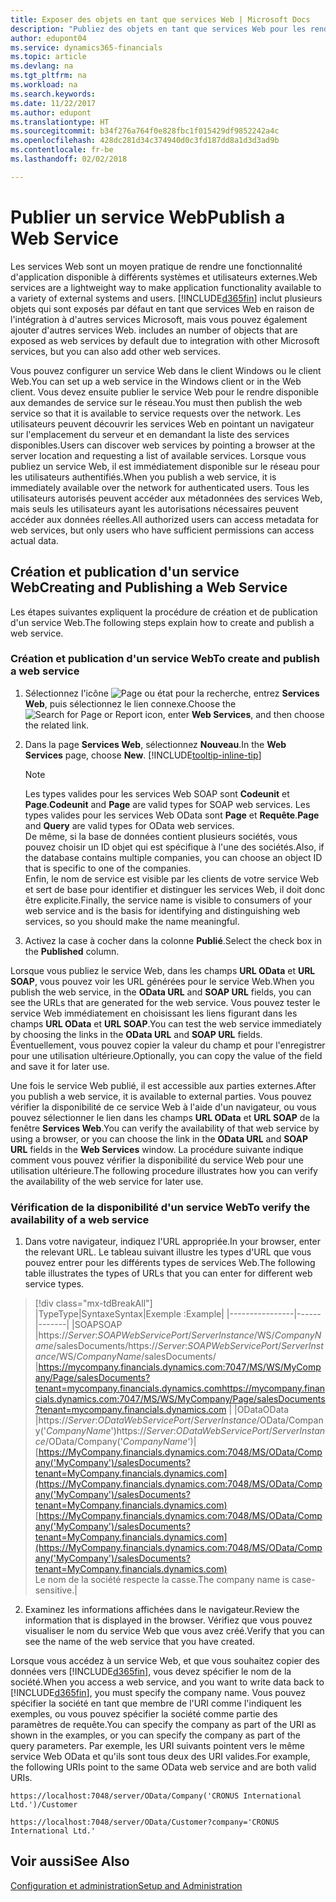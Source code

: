 ```yaml
---
title: Exposer des objets en tant que services Web | Microsoft Docs
description: "Publiez des objets en tant que services Web pour les rendre immédiatement disponibles sur le réseau."
author: edupont04
ms.service: dynamics365-financials
ms.topic: article
ms.devlang: na
ms.tgt_pltfrm: na
ms.workload: na
ms.search.keywords: 
ms.date: 11/22/2017
ms.author: edupont
ms.translationtype: HT
ms.sourcegitcommit: b34f276a764f0e828fbc1f015429df9852242a4c
ms.openlocfilehash: 428dc281d34c374940d0c3fd187dd8a1d3d3ad9b
ms.contentlocale: fr-be
ms.lasthandoff: 02/02/2018

---
```

# <a name="publish-a-web-service"></a><span data-ttu-id="84e1b-103">Publier un service Web</span><span class="sxs-lookup"><span data-stu-id="84e1b-103">Publish a Web Service</span></span>
<span data-ttu-id="84e1b-104">Les services Web sont un moyen pratique de rendre une fonctionnalité d'application disponible à différents systèmes et utilisateurs externes.</span><span class="sxs-lookup"><span data-stu-id="84e1b-104">Web services are a lightweight way to make application functionality available to a variety of external systems and users.</span></span> [!INCLUDE[d365fin](includes/d365fin_md.md)]<span data-ttu-id="84e1b-105"> inclut plusieurs objets qui sont exposés par défaut en tant que services Web en raison de l'intégration à d'autres services Microsoft, mais vous pouvez également ajouter d'autres services Web.</span><span class="sxs-lookup"><span data-stu-id="84e1b-105"> includes an number of objects that are exposed as web services by default due to integration with other Microsoft services, but you can also add other web services.</span></span>  

<span data-ttu-id="84e1b-106">Vous pouvez configurer un service Web dans le client Windows ou le client Web.</span><span class="sxs-lookup"><span data-stu-id="84e1b-106">You can set up a web service in the Windows client or in the Web client.</span></span> <span data-ttu-id="84e1b-107">Vous devez ensuite publier le service Web pour le rendre disponible aux demandes de service sur le réseau.</span><span class="sxs-lookup"><span data-stu-id="84e1b-107">You must then publish the web service so that it is available to service requests over the network.</span></span> <span data-ttu-id="84e1b-108">Les utilisateurs peuvent découvrir les services Web en pointant un navigateur sur l'emplacement du serveur et en demandant la liste des services disponibles.</span><span class="sxs-lookup"><span data-stu-id="84e1b-108">Users can discover web services by pointing a browser at the server location and requesting a list of available services.</span></span> <span data-ttu-id="84e1b-109">Lorsque vous publiez un service Web, il est immédiatement disponible sur le réseau pour les utilisateurs authentifiés.</span><span class="sxs-lookup"><span data-stu-id="84e1b-109">When you publish a web service, it is immediately available over the network for authenticated users.</span></span> <span data-ttu-id="84e1b-110">Tous les utilisateurs autorisés peuvent accéder aux métadonnées des services Web, mais seuls les utilisateurs ayant les autorisations nécessaires peuvent accéder aux données réelles.</span><span class="sxs-lookup"><span data-stu-id="84e1b-110">All authorized users can access metadata for web services, but only users who have sufficient permissions can access actual data.</span></span>

## <a name="creating-and-publishing-a-web-service"></a><span data-ttu-id="84e1b-111">Création et publication d'un service Web</span><span class="sxs-lookup"><span data-stu-id="84e1b-111">Creating and Publishing a Web Service</span></span>  
<span data-ttu-id="84e1b-112">Les étapes suivantes expliquent la procédure de création et de publication d'un service Web.</span><span class="sxs-lookup"><span data-stu-id="84e1b-112">The following steps explain how to create and publish a web service.</span></span>  

### <a name="to-create-and-publish-a-web-service"></a><span data-ttu-id="84e1b-113">Création et publication d'un service Web</span><span class="sxs-lookup"><span data-stu-id="84e1b-113">To create and publish a web service</span></span>  

1.  <span data-ttu-id="84e1b-114">Sélectionnez l'icône ![Page ou état pour la recherche](media/ui-search/search_small.png "icône Page ou état pour la recherche"), entrez **Services Web**, puis sélectionnez le lien connexe.</span><span class="sxs-lookup"><span data-stu-id="84e1b-114">Choose the ![Search for Page or Report](media/ui-search/search_small.png "Search for Page or Report icon") icon, enter **Web Services**, and then choose the related link.</span></span>  
2.  <span data-ttu-id="84e1b-115">Dans la page **Services Web**, sélectionnez **Nouveau**.</span><span class="sxs-lookup"><span data-stu-id="84e1b-115">In the **Web Services** page, choose **New**.</span></span> [!INCLUDE[tooltip-inline-tip](includes/tooltip-inline-tip_md.md)]  

    > [!NOTE]  
    >  <span data-ttu-id="84e1b-116">Les types valides pour les services Web SOAP sont **Codeunit** et **Page**.</span><span class="sxs-lookup"><span data-stu-id="84e1b-116">**Codeunit** and **Page** are valid types for SOAP web services.</span></span> <span data-ttu-id="84e1b-117">Les types valides pour les services Web OData sont **Page** et **Requête**.</span><span class="sxs-lookup"><span data-stu-id="84e1b-117">**Page** and **Query** are valid types for OData web services.</span></span>  
    <span data-ttu-id="84e1b-118">De même, si la base de données contient plusieurs sociétés, vous pouvez choisir un ID objet qui est spécifique à l'une des sociétés.</span><span class="sxs-lookup"><span data-stu-id="84e1b-118">Also, if the database contains multiple companies, you can choose an object ID that is specific to one of the companies.</span></span>  
    <span data-ttu-id="84e1b-119">Enfin, le nom de service est visible par les clients de votre service Web et sert de base pour identifier et distinguer les services Web, il doit donc être explicite.</span><span class="sxs-lookup"><span data-stu-id="84e1b-119">Finally, the service name is visible to consumers of your web service and is the basis for identifying and distinguishing web services, so you should make the name meaningful.</span></span>

3.  <span data-ttu-id="84e1b-120">Activez la case à cocher dans la colonne **Publié**.</span><span class="sxs-lookup"><span data-stu-id="84e1b-120">Select the check box in the **Published** column.</span></span>  

<span data-ttu-id="84e1b-121">Lorsque vous publiez le service Web, dans les champs **URL OData** et **URL SOAP**, vous pouvez voir les URL générées pour le service Web.</span><span class="sxs-lookup"><span data-stu-id="84e1b-121">When you publish the web service, in the **OData URL** and **SOAP URL** fields, you can see the URLs that are generated for the web service.</span></span> <span data-ttu-id="84e1b-122">Vous pouvez tester le service Web immédiatement en choisissant les liens figurant dans les champs **URL OData** et **URL SOAP**.</span><span class="sxs-lookup"><span data-stu-id="84e1b-122">You can test the web service immediately by choosing the links in the **OData URL** and **SOAP URL** fields.</span></span> <span data-ttu-id="84e1b-123">Éventuellement, vous pouvez copier la valeur du champ et pour l'enregistrer pour une utilisation ultérieure.</span><span class="sxs-lookup"><span data-stu-id="84e1b-123">Optionally, you can copy the value of the field and save it for later use.</span></span>  

<span data-ttu-id="84e1b-124">Une fois le service Web publié, il est accessible aux parties externes.</span><span class="sxs-lookup"><span data-stu-id="84e1b-124">After you publish a web service, it is available to external parties.</span></span> <span data-ttu-id="84e1b-125">Vous pouvez vérifier la disponibilité de ce service Web à l'aide d'un navigateur, ou vous pouvez sélectionner le lien dans les champs **URL OData** et **URL SOAP** de la fenêtre **Services Web**.</span><span class="sxs-lookup"><span data-stu-id="84e1b-125">You can verify the availability of that web service by using a browser, or you can choose the link in the **OData URL** and **SOAP URL** fields in the **Web Services** window.</span></span> <span data-ttu-id="84e1b-126">La procédure suivante indique comment vous pouvez vérifier la disponibilité du service Web pour une utilisation ultérieure.</span><span class="sxs-lookup"><span data-stu-id="84e1b-126">The following procedure illustrates how you can verify the availability of the web service for later use.</span></span>  

### <a name="to-verify-the-availability-of-a-web-service"></a><span data-ttu-id="84e1b-127">Vérification de la disponibilité d'un service Web</span><span class="sxs-lookup"><span data-stu-id="84e1b-127">To verify the availability of a web service</span></span>  

1.  <span data-ttu-id="84e1b-128">Dans votre navigateur, indiquez l'URL appropriée.</span><span class="sxs-lookup"><span data-stu-id="84e1b-128">In your browser, enter the relevant URL.</span></span> <span data-ttu-id="84e1b-129">Le tableau suivant illustre les types d'URL que vous pouvez entrer pour les différents types de services Web.</span><span class="sxs-lookup"><span data-stu-id="84e1b-129">The following table illustrates the types of URLs that you can enter for different web service types.</span></span>  
> [!div class="mx-tdBreakAll"]
> |<span data-ttu-id="84e1b-130">Type</span><span class="sxs-lookup"><span data-stu-id="84e1b-130">Type</span></span>|<span data-ttu-id="84e1b-131">Syntaxe</span><span class="sxs-lookup"><span data-stu-id="84e1b-131">Syntax</span></span>|<span data-ttu-id="84e1b-132">Exemple :</span><span class="sxs-lookup"><span data-stu-id="84e1b-132">Example</span></span>|
> |----------------|------|-------|
> |<span data-ttu-id="84e1b-133">SOAP</span><span class="sxs-lookup"><span data-stu-id="84e1b-133">SOAP</span></span> |<span data-ttu-id="84e1b-134">https://*Server*:*SOAPWebServicePort*/*ServerInstance*/WS/*CompanyName*/salesDocuments/</span><span class="sxs-lookup"><span data-stu-id="84e1b-134">https://*Server*:*SOAPWebServicePort*/*ServerInstance*/WS/*CompanyName*/salesDocuments/</span></span> |<span data-ttu-id="84e1b-135">https://mycompany.financials.dynamics.com:7047/MS/WS/MyCompany/Page/salesDocuments?tenant=mycompany.financials.dynamics.com</span><span class="sxs-lookup"><span data-stu-id="84e1b-135">https://mycompany.financials.dynamics.com:7047/MS/WS/MyCompany/Page/salesDocuments?tenant=mycompany.financials.dynamics.com</span></span> |
> |<span data-ttu-id="84e1b-136">OData</span><span class="sxs-lookup"><span data-stu-id="84e1b-136">OData</span></span> |<span data-ttu-id="84e1b-137">https://*Server*:*ODataWebServicePort*/*ServerInstance*/OData/Company('*CompanyName*')</span><span class="sxs-lookup"><span data-stu-id="84e1b-137">https://*Server*:*ODataWebServicePort*/*ServerInstance*/OData/Company('*CompanyName*')</span></span>|<span data-ttu-id="84e1b-138">[https://MyCompany.financials.dynamics.com:7048/MS/OData/Company('MyCompany')/salesDocuments?tenant=MyCompany.financials.dynamics.com](https://MyCompany.financials.dynamics.com:7048/MS/OData/Company('MyCompany')/salesDocuments?tenant=MyCompany.financials.dynamics.com)</span><span class="sxs-lookup"><span data-stu-id="84e1b-138">[https://MyCompany.financials.dynamics.com:7048/MS/OData/Company('MyCompany')/salesDocuments?tenant=MyCompany.financials.dynamics.com](https://MyCompany.financials.dynamics.com:7048/MS/OData/Company('MyCompany')/salesDocuments?tenant=MyCompany.financials.dynamics.com)</span></span> <br />    <span data-ttu-id="84e1b-139">Le nom de la société respecte la casse.</span><span class="sxs-lookup"><span data-stu-id="84e1b-139">The company name is case-sensitive.</span></span>|

2.  <span data-ttu-id="84e1b-140">Examinez les informations affichées dans le navigateur.</span><span class="sxs-lookup"><span data-stu-id="84e1b-140">Review the information that is displayed in the browser.</span></span> <span data-ttu-id="84e1b-141">Vérifiez que vous pouvez visualiser le nom du service Web que vous avez créé.</span><span class="sxs-lookup"><span data-stu-id="84e1b-141">Verify that you can see the name of the web service that you have created.</span></span>  

<span data-ttu-id="84e1b-142">Lorsque vous accédez à un service Web, et que vous souhaitez copier des données vers [!INCLUDE[d365fin](includes/d365fin_md.md)], vous devez spécifier le nom de la société.</span><span class="sxs-lookup"><span data-stu-id="84e1b-142">When you access a web service, and you want to write data back to [!INCLUDE[d365fin](includes/d365fin_md.md)], you must specify the company name.</span></span> <span data-ttu-id="84e1b-143">Vous pouvez spécifier la société en tant que membre de l'URI comme l'indiquent les exemples, ou vous pouvez spécifier la société comme partie des paramètres de requête.</span><span class="sxs-lookup"><span data-stu-id="84e1b-143">You can specify the company as part of the URI as shown in the examples, or you can specify the company as part of the query parameters.</span></span> <span data-ttu-id="84e1b-144">Par exemple, les URI suivants pointent vers le même service Web OData et qu'ils sont tous deux des URI valides.</span><span class="sxs-lookup"><span data-stu-id="84e1b-144">For example, the following URIs point to the same OData web service and are both valid URIs.</span></span>  

```  
https://localhost:7048/server/OData/Company('CRONUS International Ltd.')/Customer  
```  

```  
https://localhost:7048/server/OData/Customer?company='CRONUS International Ltd.'  
```  

## <a name="see-also"></a><span data-ttu-id="84e1b-145">Voir aussi</span><span class="sxs-lookup"><span data-stu-id="84e1b-145">See Also</span></span>  
[<span data-ttu-id="84e1b-146">Configuration et administration</span><span class="sxs-lookup"><span data-stu-id="84e1b-146">Setup and Administration</span></span>](admin-setup-and-administration.md)  


